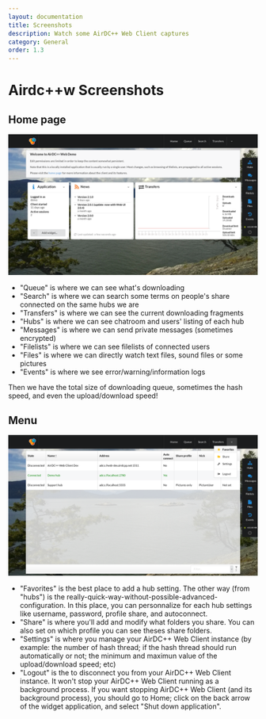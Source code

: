 ```yaml
---
layout: documentation
title: Screenshots
description: Watch some AirDC++ Web Client captures
category: General
order: 1.3
---
```


# Airdc++w Screenshots

## Home page

![Home-page](../../assets/AirDCPlusPlus_home.png "Home Pages of the AirDC++ Web Client")

 - "Queue" is where we can see what's downloading
 - "Search" is where we can search some terms on people's share connected on the same hubs we are
 - "Transfers" is where we can see the current downloading fragments
 - "Hubs" is where we can see chatroom and users' listing of each hub
 - "Messages" is where we can send private messages (sometimes encrypted)
 - "Filelists" is where we can see filelists of connected users
 - "Files" is where we can directly watch text files, sound files or some pictures
 - "Events" is where we see error/warning/information logs
 
 Then we have the total size of downloading queue, sometimes the hash speed, and even the upload/download speed!
 
 ## Menu
 
![menu](../../assets/AirDCPlusPlus_menu.png "Menu of AirDC++ Web Client")

 - "Favorites" is the best place to add a hub setting. The other way (from "hubs") is the really-quick-way-without-possible-advanced-configuration. In this place, you can personnalize for each hub settings like username, password, profile share, and autoconnect.
 - "Share" is where you'll add and modify what folders you share. You can also set on which profile you can see theses share folders.
 - "Settings" is where you manage your AirDC++ Web Client instance (by example: the number of hash thread; if the hash thread should run automatically or not; the minimum and maximun value of the upload/download speed; etc)
 - "Logout" is the to disconnect you from your AirDC++ Web Client instance. It won't stop your AirDC++ Web Client running as a background process. If you want stopping AirDC++ Web Client (and its background process), you should go to Home; click on the back arrow of the widget application, and select "Shut down application".
